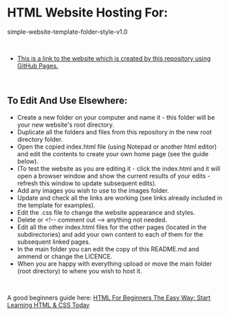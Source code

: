 # HTML Website Hosting For:
simple-website-template-folder-style-v1.0

<br>

* [This is a link to the website which is created by this repository using GitHub Pages.](https://boxbot6.github.io/simple-website-template-folder-style-v1.0/)

<br>

## To Edit And Use Elsewhere:
* Create a new folder on your computer and name it - this folder will be your new website's root directory. 
* Duplicate all the folders and files from this repository in the new root directory folder.
* Open the copied index.html file (using Notepad or another html editor) and edit the contents to create your own home page (see the guide below).
* (To test the website as you are editing it - click the index.html and it will open a browser window and show the current results of your edits - refresh this window to update subsequent edits). 
* Add any images you wish to use to the images folder.
* Update and check all the links are working (see links already included in the template for examples).
* Edit the .css file to change the website appearance and styles.
* Delete or \<\!\-\- comment out \-\-\> anything not needed.
* Edit all the other index.html files for the other pages (located in the subdirectories) and add your own content to each of them for the subsequent linked pages.
* In the main folder you can edit the copy of this README.md and ammend or change the LICENCE.
* When you are happy with everything upload or move the main folder (root directory) to where you wish to host it.

<br>

A good beginners guide here: [HTML For Beginners The Easy Way: Start Learning HTML & CSS Today](https://html.com/)
